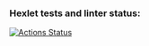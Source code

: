 ### Hexlet tests and linter status:
[![Actions Status](https://github.com/Papidu/algorithms-project-69/actions/workflows/hexlet-check.yml/badge.svg)](https://github.com/Papidu/algorithms-project-69/actions)
